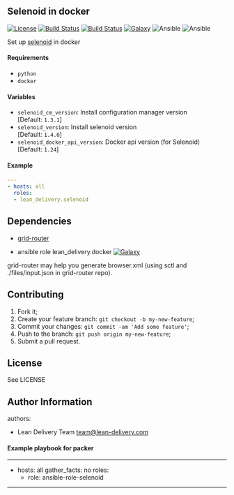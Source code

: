## Selenoid in docker

[![License](https://img.shields.io/badge/license-Apache-green.svg?style=flat)](https://raw.githubusercontent.com/lean-delivery/ansible-role-selenoid/master/LICENSE)
[![Build Status](https://travis-ci.org/lean-delivery/ansible-role-selenoid.svg?branch=master)](https://travis-ci.org/lean-delivery/ansible-role-selenoid)
[![Build Status](https://gitlab.com/lean-delivery/ansible-role-selenoid/badges/master/pipeline.svg)](https://gitlab.com/lean-delivery/ansible-role-selenoid/pipelines)
[![Galaxy](https://img.shields.io/badge/galaxy-lean__delivery.selenoid-blue.svg)](https://galaxy.ansible.com/lean_delivery/selenoid)
![Ansible](https://img.shields.io/ansible/role/d/42610.svg)
![Ansible](https://img.shields.io/badge/dynamic/json.svg?label=min_ansible_version&url=https%3A%2F%2Fgalaxy.ansible.com%2Fapi%2Fv1%2Froles%2F42610%2F&query=$.min_ansible_version)

Set up [selenoid](https://github.com/lean-delivery/ansible-role-selenoid) in docker

#### Requirements

* `python`
* `docker`

#### Variables

* `selenoid_cm_version`: Install configuration manager version   
  [Default: `1.3.1`]
* `selenoid_version`: Install selenoid version   
  [Default: `1.4.0`]
* `selenoid_docker_api_version`: Docker api version (for Selenoid)   
  [Default: `1.24`] 

#### Example

```yaml
---
- hosts: all
  roles:
  - lean_delivery.selenoid
```

## Dependencies

* [grid-router](https://github.com/iqoption/gridrouter-ansible)
 - ansible role lean_delivery.docker  [![Galaxy](https://img.shields.io/badge/galaxy-lean__delivery.docker-blue.svg)](https://galaxy.ansible.com/lean_delivery/docker)

grid-router may help you generate browser.xml (using sctl and ./files/input.json in grid-router repo).

## Contributing
1. Fork it;
2. Create your feature branch: `git checkout -b my-new-feature`;
3. Commit your changes: `git commit -am 'Add some feature'`;
4. Push to the branch: `git push origin my-new-feature`;
5. Submit a pull request.

## License
See LICENSE

## Author Information
authors:

  - Lean Delivery Team team@lean-delivery.com


#### Example playbook for packer
---
- hosts: all
  gather_facts: no
  roles:
    - role: ansible-role-selenoid
---